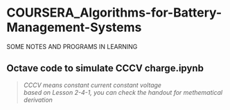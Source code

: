 # COURSERA_Algorithms-for-Battery-Management-Systems
SOME NOTES AND PROGRAMS IN LEARNING
## Octave code to simulate CCCV charge.ipynb   
>*CCCV means constant current constant voltage*   
>*based on Lesson 2-4-1, you can check the handout for methematical derivation*   

